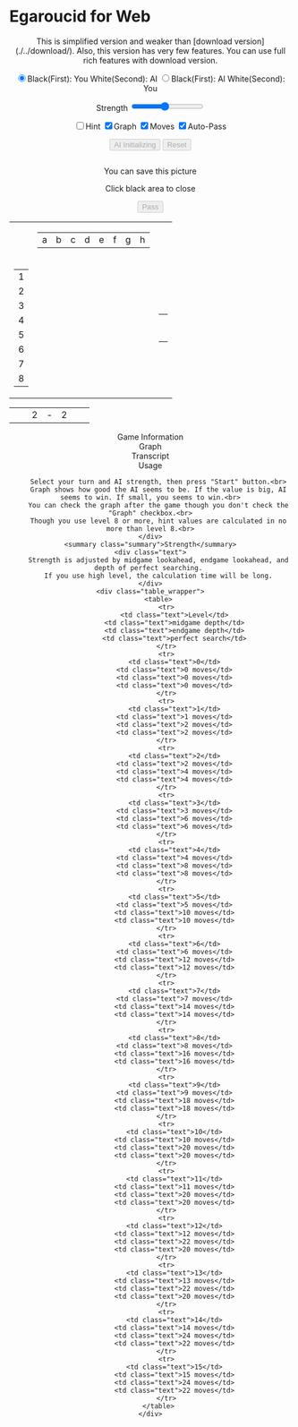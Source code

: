 # Egaroucid for Web

<div align="center">
    This is simplified version and weaker than [download version](./../download/). Also, this version has very few features. You can use full rich features with download version.
</div>


<p align="center">
    <input type="radio" class="radio_size" name="ai_player" value="1" id="white" checked><label for="white" class="setting">Black(First): You White(Second): AI</label>
    <input type="radio" class="radio_size" name="ai_player" value="0" id="black"><label for="black" class="setting">Black(First): AI White(Second): You</label>
</p>
<p align="center">
    <span class="setting">Strength</span>
    <input type="range" id="ai_level" min="0" max="15" step="1" value="7">
    <span class="setting" id="ai_level_label"></span>
</p>
<p align="center">
    <input type="checkbox" id="show_value" unchecked><label class="setting" for="show_value">Hint</label>
    <input type="checkbox" id="show_graph" checked><label class="setting" for="show_graph">Graph</label>
    <input type="checkbox" id="show_legal" checked><label class="setting" for="show_legal">Moves</label>
    <input type="checkbox" id="auto_pass" checked><label class="setting" for="auto_pass">Auto-Pass</label>
</p>
<div align="center" id="div_start">
    <input type="submit" class="setting" value="AI Initializing" onclick="start()" id="start" disabled>
    <input type="submit" class="setting" value="Reset" onclick="reset()" id="reset" disabled>
</div>
<div class="popup" id="js-popup">
    <div class="popup-inner">
        <p align="center" class="sub_title" id="result_text"></p>
        <img class="image" id="game_result">
        <p align="center" class="hidden" id="tweet_result"></p>
        <p align="center" class="text">You can save this picture</p>
        <p align="center" class="text">Click black area to close</p>
    </div>
    <div class="black-background" id="js-black-bg"></div>
</div>
<div align="center">
    <input type="submit" class="setting" value="Pass" onclick="pass()" id="pass" disabled>
</div>
<div class="div_main">
    <table class="table_board" align="center" id="table_board">
        <tr>
            <td class="white_element"></td>
            <td class="white_element">
                <table class="coords" id="coord_top">
                    <tr>
                        <td class="coord_cell"><span class="coord">a</span></td>
                        <td class="coord_cell"><span class="coord">b</span></td>
                        <td class="coord_cell"><span class="coord">c</span></td>
                        <td class="coord_cell"><span class="coord">d</span></td>
                        <td class="coord_cell"><span class="coord">e</span></td>
                        <td class="coord_cell"><span class="coord">f</span></td>
                        <td class="coord_cell"><span class="coord">g</span></td>
                        <td class="coord_cell"><span class="coord">h</span></td>
                    </tr>
                </table>
            </td>
            <td class="white_element"></td>
        </tr>
        <tr>
            <td class="white_element">
                <table class="coords" id="coord_left">
                    <tr><td class="coord_cell"><span class="coord">1</span></td></tr>
                    <tr><td class="coord_cell"><span class="coord">2</span></td></tr>
                    <tr><td class="coord_cell"><span class="coord">3</span></td></tr>
                    <tr><td class="coord_cell"><span class="coord">4</span></td></tr>
                    <tr><td class="coord_cell"><span class="coord">5</span></td></tr>
                    <tr><td class="coord_cell"><span class="coord">6</span></td></tr>
                    <tr><td class="coord_cell"><span class="coord">7</span></td></tr>
                    <tr><td class="coord_cell"><span class="coord">8</span></td></tr>
                </table>
            </td>
            <td class="white_element"><table class="board" id="board" align="center"></table></td>
            <td class="white_element">
                <table class="coords" id="coord_right">
                    <tr><td class="coord_cell"><span class="coord"></span></td></tr>
                    <tr><td class="coord_cell"><span class="coord"></span></td></tr>
                    <tr><td class="coord_cell"><span class="coord"></span></td></tr>
                    <tr><td class="coord_cell"><span class="coord"></span></td></tr>
                    <tr><td class="coord_cell"><span class="coord"></span></td></tr>
                    <tr><td class="coord_cell"><span class="coord"></span></td></tr>
                    <tr><td class="coord_cell"><span class="coord"></span></td></tr>
                    <tr><td class="coord_cell"><span class="coord"></span></td></tr>
                </table>
            </td>
        </tr>
    </table>
    <table class="status" id="status" align="center">
        <tr>
            <td class="status_cell"><span class="state_blank"></span></td>
            <td class="status_cell"><span class="black_stone"></span></td>
            <td class="status_char"><span class="state_blank">2</span></td>
            <td class="status_char"><span class="state_blank">-</span></td>
            <td class="status_char"><span class="state_blank">2</span></td>
            <td class="status_cell"><span class="white_stone"></span></td>
            <td class="status_cell"><span class="state_blank"></span></td>
        </tr>
    </table>
</div>
<div id="info" align="center">
    <div class="sub_title">Game Information</div>
    <div class="sub_sub_title">Graph</div>
    <div class="chart" id="chart_container">
        <canvas id="graph"></canvas>
    </div>
    <div class="sub_sub_title">Transcript</div>
    <div class="record" id="record"></div>
</div>
<div align="center">
    <div class="sub_title" id="usage">Usage</div>
    <div class="text">

        Select your turn and AI strength, then press "Start" button.<br>
        Graph shows how good the AI seems to be. If the value is big, AI seems to win. If small, you seems to win.<br>
        You can check the graph after the game though you don't check the "Graph" checkbox.<br>
        Though you use level 8 or more, hint values are calculated in no more than level 8.<br>
    </div>
    <summary class="summary">Strength</summary>
    <div class="text">
        Strength is adjusted by midgame lookahead, endgame lookahead, and depth of perfect searching. 
        If you use high level, the calculation time will be long.
    </div>
    <div class="table_wrapper">
        <table>
            <tr>
                <td class="text">Level</td>
                <td class="text">midgame depth</td>
                <td class="text">endgame depth</td>
                <td class="text">perfect search</td>
            </tr>
            <tr>
                <td class="text">0</td>
                <td class="text">0 moves</td>
                <td class="text">0 moves</td>
                <td class="text">0 moves</td>
            </tr>
            <tr>
                <td class="text">1</td>
                <td class="text">1 moves</td>
                <td class="text">2 moves</td>
                <td class="text">2 moves</td>
            </tr>
            <tr>
                <td class="text">2</td>
                <td class="text">2 moves</td>
                <td class="text">4 moves</td>
                <td class="text">4 moves</td>
            </tr>
            <tr>
                <td class="text">3</td>
                <td class="text">3 moves</td>
                <td class="text">6 moves</td>
                <td class="text">6 moves</td>
            </tr>
            <tr>
                <td class="text">4</td>
                <td class="text">4 moves</td>
                <td class="text">8 moves</td>
                <td class="text">8 moves</td>
            </tr>
            <tr>
                <td class="text">5</td>
                <td class="text">5 moves</td>
                <td class="text">10 moves</td>
                <td class="text">10 moves</td>
            </tr>
            <tr>
                <td class="text">6</td>
                <td class="text">6 moves</td>
                <td class="text">12 moves</td>
                <td class="text">12 moves</td>
            </tr>
            <tr>
                <td class="text">7</td>
                <td class="text">7 moves</td>
                <td class="text">14 moves</td>
                <td class="text">14 moves</td>
            </tr>
            <tr>
                <td class="text">8</td>
                <td class="text">8 moves</td>
                <td class="text">16 moves</td>
                <td class="text">16 moves</td>
            </tr>
            <tr>
                <td class="text">9</td>
                <td class="text">9 moves</td>
                <td class="text">18 moves</td>
                <td class="text">18 moves</td>
            </tr>
            <tr>
                <td class="text">10</td>
                <td class="text">10 moves</td>
                <td class="text">20 moves</td>
                <td class="text">20 moves</td>
            </tr>
            <tr>
                <td class="text">11</td>
                <td class="text">11 moves</td>
                <td class="text">20 moves</td>
                <td class="text">20 moves</td>
            </tr>
            <tr>
                <td class="text">12</td>
                <td class="text">12 moves</td>
                <td class="text">22 moves</td>
                <td class="text">20 moves</td>
            </tr>
            <tr>
                <td class="text">13</td>
                <td class="text">13 moves</td>
                <td class="text">22 moves</td>
                <td class="text">20 moves</td>
            </tr>
            <tr>
                <td class="text">14</td>
                <td class="text">14 moves</td>
                <td class="text">24 moves</td>
                <td class="text">22 moves</td>
            </tr>
            <tr>
                <td class="text">15</td>
                <td class="text">15 moves</td>
                <td class="text">24 moves</td>
                <td class="text">22 moves</td>
            </tr>
        </table>
    </div>
</div>
<script src="https://cdnjs.cloudflare.com/ajax/libs/Chart.js/2.7.2/Chart.bundle.js"></script>
<script src="https://cdnjs.cloudflare.com/ajax/libs/html2canvas/0.4.1/html2canvas.js"></script>
<script src="script.js"></script>

